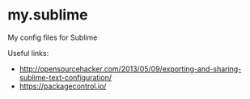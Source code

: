 # my.sublime
My config files for Sublime

Useful links: 
* http://opensourcehacker.com/2013/05/09/exporting-and-sharing-sublime-text-configuration/
* https://packagecontrol.io/
